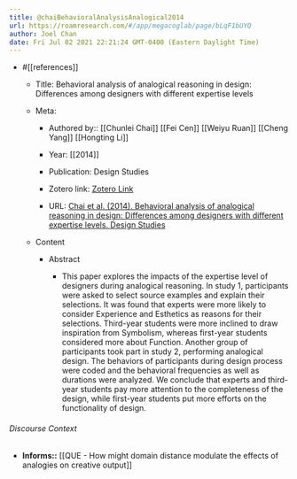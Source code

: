 ```yaml
---
title: @chaiBehavioralAnalysisAnalogical2014
url: https://roamresearch.com/#/app/megacoglab/page/bLqF1bUYQ
author: Joel Chan
date: Fri Jul 02 2021 22:21:24 GMT-0400 (Eastern Daylight Time)
---
```


- #[[references]]

    - Title: Behavioral analysis of analogical reasoning in design: Differences among designers with different expertise levels

    - Meta:

        - Authored by:: [[Chunlei Chai]] [[Fei Cen]] [[Weiyu Ruan]] [[Cheng Yang]] [[Hongting Li]]

        - Year: [[2014]]

        - Publication: Design Studies

        - Zotero link: [Zotero Link](zotero://select/items/1_JACGTUZ9)

        - URL: [Chai et al. (2014). Behavioral analysis of analogical reasoning in design: Differences among designers with different expertise levels. Design Studies](undefined)

    - Content

        - Abstract

            - This paper explores the impacts of the expertise level of designers during analogical reasoning. In study 1, participants were asked to select source examples and explain their selections. It was found that experts were more likely to consider Experience and Esthetics as reasons for their selections. Third-year students were more inclined to draw inspiration from Symbolism, whereas first-year students considered more about Function. Another group of participants took part in study 2, performing analogical design. The behaviors of participants during design process were coded and the behavioral frequencies as well as durations were analyzed. We conclude that experts and third-year students pay more attention to the completeness of the design, while first-year students put more efforts on the functionality of design.

###### Discourse Context

- **Informs::** [[QUE - How might domain distance modulate the effects of analogies on creative output]]
